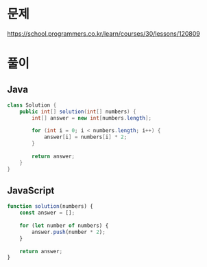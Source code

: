 # 문제
https://school.programmers.co.kr/learn/courses/30/lessons/120809

# 풀이
## Java
```java
class Solution {
    public int[] solution(int[] numbers) {
        int[] answer = new int[numbers.length];
        
        for (int i = 0; i < numbers.length; i++) {
            answer[i] = numbers[i] * 2;
        }
        
        return answer;
    }
}
```

## JavaScript
```javascript
function solution(numbers) {
    const answer = [];
    
    for (let number of numbers) {
        answer.push(number * 2);
    }
    
    return answer;
}
```
